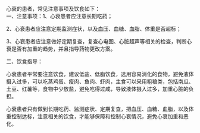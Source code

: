 心衰的患者，常见注意事项及饮食如下：  
一、注意事项：1、心衰患者应注意长期吃药；

2、心衰患者应注意定期监测症状，以及血压、血糖、血脂、体重是否超标；

3、心衰患者应注意做好定期复查，复查心电图、心脏超声等相关的检查，判断心衰是否有加重的趋势，并且指导药物更改方案。

二、饮食指导：

心衰患者平常要注意饮食，建议低盐、低脂饮食，选用容易消化的食物，避免液体摄入过多，可以吃蒸鸡蛋、瘦肉、鱼肉、虾肉，主食可以采用粗粮类，包括南瓜、土豆、红薯等，食物中少放盐，避免吃得过咸，导致液体摄入过多，加重心脏的负担。

心衰患者只有做到长期吃药、监测症状、定期复查，把血压、血糖、血脂，以及体重控制达标，注意相关的饮食，才能够保障和控制心衰情况，避免心衰加重和恶化。